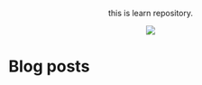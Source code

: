 <div align="center">

this is learn repository.

![](https://wiki.eryajf.net/img/dengxia.gif)

</div>


# Blog posts
<!-- BLOG-POST-LIST:START -->
<!-- BLOG-POST-LIST:END -->